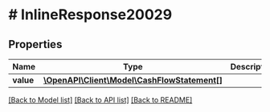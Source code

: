 # # InlineResponse20029

## Properties

Name | Type | Description | Notes
------------ | ------------- | ------------- | -------------
**value** | [**\OpenAPI\Client\Model\CashFlowStatement[]**](CashFlowStatement.md) |  | [optional]

[[Back to Model list]](../../README.md#models) [[Back to API list]](../../README.md#endpoints) [[Back to README]](../../README.md)
